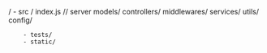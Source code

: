 /
        - src /
            index.js // server
            models/
            controllers/
            middlewares/
            services/
            utils/
            config/
        
        
        
        - tests/
        - static/



        
